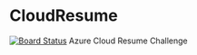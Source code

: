 # CloudResume
[![Board Status](https://dev.azure.com/danh118/e779679e-d4c2-48b9-971e-94774f84f905/fe22395a-efa5-4609-9ca7-36518d42a48e/_apis/work/boardbadge/6270fa46-73e9-4c1b-934f-9c810444fc17)](https://dev.azure.com/danh118/e779679e-d4c2-48b9-971e-94774f84f905/_boards/board/t/fe22395a-efa5-4609-9ca7-36518d42a48e/Microsoft.RequirementCategory/)
Azure Cloud Resume Challenge
